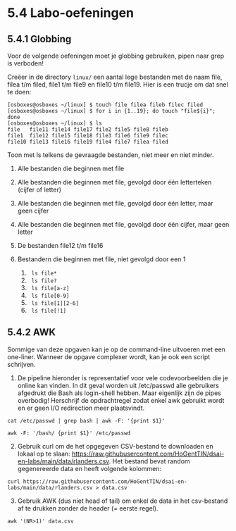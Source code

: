 # 5.4 Labo-oefeningen
## 5.4.1 Globbing
Voor de volgende oefeningen moet je globbing gebruiken, pipen naar grep is verboden!

Creëer in de directory `linux/` een aantal lege bestanden met de naam file, filea t/m filed, file1 t/m file9 en file10 t/m file19. Hier is een trucje om dat snel te doen:

```
[osboxes@osboxes ~/linux] $ touch file filea fileb filec filed
[osboxes@osboxes ~/linux] $ for i in {1..19}; do touch "file${i}"; done
[osboxes@osboxes ~/linux] $ ls
file   file11 file14 file17 file2 file5 file8 fileb
file1  file12 file15 file18 file3 file6 file9 filec
file10 file13 file16 file19 file4 file7 filea filed
```
Toon met ls telkens de gevraagde bestanden, niet meer en niet minder.

1. Alle bestanden die beginnen met file
2. Alle bestanden die beginnen met file, gevolgd door één letterteken (cijfer of letter)
3. Alle bestanden die beginnen met file, gevolgd door één letter, maar geen cijfer
4. Alle bestanden die beginnen met file, gevolgd door één cijfer, maar geen letter
5. De bestanden file12 t/m file16
6. Bestandern die beginnen met file, niet gevolgd door een 1

	1. ``` ls file*```
	2. ``` ls file?```
	3. ``` ls file[a-z]``` 
	4. ``` ls file[0-9]```
	5. ``` ls file[1][2-6]```
	6. ``` ls file[!1]```

## 5.4.2 AWK
Sommige van deze opgaven kan je op de command-line uitvoeren met een one-liner. Wanneer de opgave complexer wordt, kan je ook een script schrijven.

1. De pipeline hieronder is representatief voor vele codevoorbeelden die je online kan vinden. In dit geval worden uit /etc/passwd alle gebruikers afgedrukt die Bash als login-shell hebben. Maar eigenlijk zijn de pipes overbodig! Herschrijf de opdrachtregel zodat enkel awk gebruikt wordt en er geen I/O redirection meer plaatsvindt.

```cat /etc/passwd | grep bash | awk -F: '{print $1}'```

```awk -F: '/bash/ {print $1}' /etc/passwd```

2. Gebruik curl om de het opgegeven CSV-bestand te downloaden en lokaal op te slaan: https://raw.githubusercontent.com/HoGentTIN/dsai-en-labs/main/data/rlanders.csv. Het bestand bevat random gegenereerde data en heeft volgende kolommen:

```curl https://raw.githubusercontent.com/HoGentTIN/dsai-en-labs/main/data/rlanders.csv > data.csv```

3. Gebruik AWK (dus niet head of tail) om enkel de data in het csv-bestand af te drukken zonder de header (= eerste regel).

```awk '(NR>1)' data.csv```
